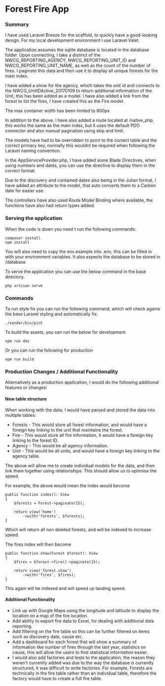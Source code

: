 # Forest Fire App

### Summary
 I have used Laravel Breeze for the scaffold, to quickly have a good-looking design. For my local development environment i use Laravel Valet.

The application assumes the sqlite database is located in the database folder. Upon connecting, I take a distinct of the NWCG_REPORTING_AGENCY, NWCG_REPORTING_UNIT_ID and NWCG_REPORTING_UNIT_NAME, as well as the 
count of the number of fires. I paginate this data and then use it to display all unique forests for the main index. 

I have added a show for the agency, which takes the unit id and connects to the NWCG_UnitIDActive_20170109 to return additional information of the Unit, this has been added as a model.
I have also added a link from the forest to list the fires, I have created this as the Fire model.

The max container width has been limited to 800px.

In addition to the above, I have also added a route located at /native_php, this works the same as the main index, but it uses the default PDO connector and also manual pagination using skip and limit.

The models have had to be overridden to point to the correct table and the correct primary key, normally this wouldnt be required when following the Laravel naming convention.

In the AppServiceProvider.php, I have added some Blade Directives, when using numbers and dates, you can use the directive to display them in the correct format. 

Due to the discovery and contained dates also being in the Julian format, I have added an attribute to the model, that auto converts them to a Carbon date for easier use.

The controllers have also used Route Model Binding where available, the functions have also had return types added.

### Serving the application
When the code is down you need t run the following commands:

    composer install
    npm install
You will also need to copy the env.example into .env, this can be filled in with your environment variables. 
It also expects the database to be stored in /database

To serve the application you can use  the below command in the base directory.

    php artisan serve 

### Commands
To run style fix you can run the following command, which will check agains the base Laravel styling and automatically fix.

    ./vendor/bin/pint

To build the assets, you can run the below for development 

    npm run dev

Or you can run the following for production

    npm run build

### Production Changes / Additional Functionality
Alternatively as a production application, I would do the following additional features or changes:

#### New table structure
When working with the data, I would have parsed and stored the data into multiple tables:

* Forests - This would store all forest information, and would have a foreign key linking to the unit that maintains the forest.
* Fire - This would store all fire information, it would have a foreign key linking to the forest ID.
* Agency - This would be all agency information.
* Unit - This would be all units, and would have a foreign key linking to the agency table.
    
The above will allow me to create individual models for the data, and then link them together using relationships. This should allow us to optimise the speed.

For example, the above would mean the index would become

    public function index(): View
    {
        $forests = Forest->paginate(15);

        return view('home')
            ->with('forests', $forests);
    }
Which will return all non deleted forests, and will be indexed to increase speed. 

The fires index will then become

    public function show(Forest $forest): View
    {
        $fires = $forest->fire()->paginate(15);

        return view('forest.show')
            ->with('fires', $fires);
    }
This again will be indexed and will speed up laoding speed.

#### Additional Functionality
* Link up with Google Maps using the longitude and latitude to display the location on a map of the fire location.
* Add ability to export fire data to Excel, for dealing with additional data reporting.
* Add filtering on the fire table so this can be further filtered on items such as discovery date, cause etc. 
* Add a dashboard for each forest that will show a summary of information like number of fires through the last year, statistics on cause, this will allow
the users to find statistical information easier.
* I would also add factories and tests to the application, the reason they weren't currently added was due to the way the database is currently structured, it was difficult to write
factories. For example, Forests are technically in the fire table rather than an individual table, therefore the factory would have to create a full fire table.
